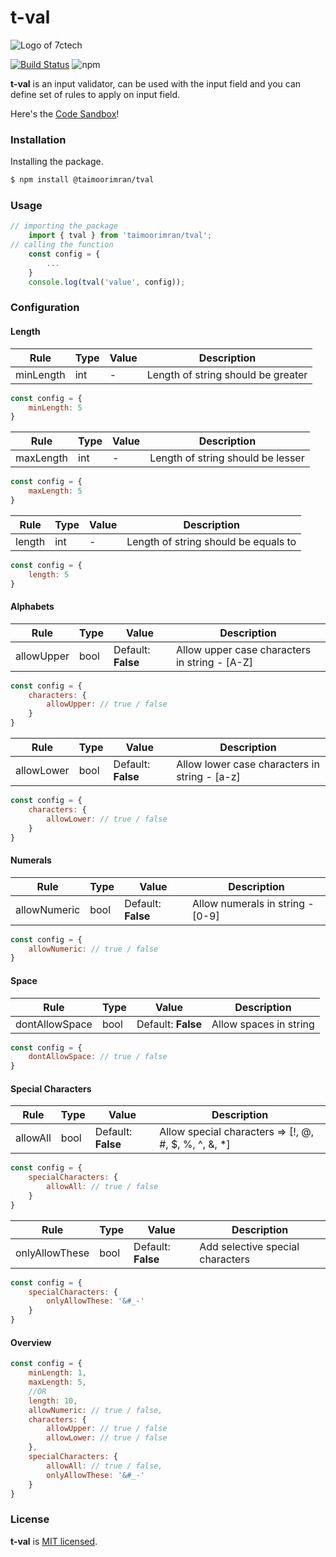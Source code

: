 # t-val
![Logo of 7ctech](http://www.7ctech.com/wp-content/uploads/thegem-logos/logo_7211857cb9a97fbae6f03a3890e86ac5_1x.png)

[![Build Status](https://travis-ci.org/joemccann/dillinger.svg?branch=master)](https://travis-ci.org/joemccann/dillinger) ![npm](https://img.shields.io/npm/v/@taimoorimran/tval)

**t-val** is an input validator, can be used with the input field and you can define set of rules to apply on input field.

Here's the [Code Sandbox](https://breakdance.github.io/breakdance/)!

### Installation
Installing the package.
```sh
$ npm install @taimoorimran/tval
```
### Usage
```javascript
// importing the package
    import { tval } from 'taimoorimran/tval';
// calling the function
    const config = { 
        ...
    }
    console.log(tval('value', config));
```
### Configuration
#### Length
| Rule | Type | Value | Description |
| ------ | ------ | ------ | ------ |
| minLength | int | - | Length of string should be greater |
```javascript
const config = {
    minLength: 5
}
```
| Rule | Type | Value | Description |
| ------ | ------ | ------ | ------ |
| maxLength | int | - | Length of string should be lesser |
```javascript
const config = {
    maxLength: 5
}
```
| Rule | Type | Value | Description |
| ------ | ------ | ------ | ------ |
| length | int | - | Length of string should be equals to |
```javascript
const config = {
    length: 5
}
```
#### Alphabets
| Rule | Type | Value | Description |
| ------ | ------ | ------ | ------ |
| allowUpper | bool | Default: **False** | Allow upper case characters in string - [A-Z] |
```javascript
const config = {
    characters: {
        allowUpper: // true / false
    }
}
```
| Rule | Type | Value | Description |
| ------ | ------ | ------ | ------ |
| allowLower | bool | Default: **False** | Allow lower case characters in string - [a-z] |
```javascript
const config = {
    characters: {
        allowLower: // true / false
    }
}
```
#### Numerals
| Rule | Type | Value | Description |
| ------ | ------ | ------ | ------ |
| allowNumeric | bool | Default: **False** | Allow numerals in string - [0-9] |
```javascript
const config = {
    allowNumeric: // true / false
}
```
#### Space
| Rule | Type | Value | Description |
| ------ | ------ | ------ | ------ |
| dontAllowSpace | bool | Default: **False** | Allow spaces in string |
```javascript
const config = {
    dontAllowSpace: // true / false
}
```
#### Special Characters
| Rule | Type | Value | Description |
| ------ | ------ | ------ | ------ |
| allowAll | bool | Default: **False** | Allow special characters => [!, @, #, $, %, ^, &, *] |
```javascript
const config = {
    specialCharacters: {
        allowAll: // true / false
    }
}
```
| Rule | Type | Value | Description |
| ------ | ------ | ------ | ------ | 
| onlyAllowThese | bool | Default: **False** | Add selective special characters |
```javascript
const config = {
    specialCharacters: {
        onlyAllowThese: '&#_-'
    }
}
```
#### Overview
```javascript
const config = {
    minLength: 1,
    maxLength: 5,
    //OR
    length: 10,
    allowNumeric: // true / false,
    characters: {
        allowUpper: // true / false
        allowLower: // true / false
    },
    specialCharacters: {
        allowAll: // true / false,
        onlyAllowThese: '&#_-'
    }
}
```
### License

**t-val** is  [MIT licensed](./LICENSE).